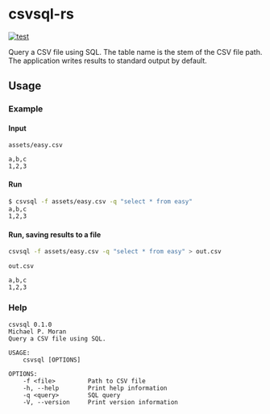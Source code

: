# csvsql-rs

[![test](https://github.com/mpmoran/csvsql-rs/actions/workflows/rust.yml/badge.svg)](https://github.com/mpmoran/csvsql-rs/actions/workflows/rust.yml)

Query a CSV file using SQL. The table name is the stem of the CSV file path. The application writes results to standard output by default.

## Usage

### Example

#### Input

`assets/easy.csv`

```CSV
a,b,c
1,2,3

```

#### Run

```sh
$ csvsql -f assets/easy.csv -q "select * from easy"
a,b,c
1,2,3

```

#### Run, saving results to a file

```sh
csvsql -f assets/easy.csv -q "select * from easy" > out.csv
```

`out.csv`

```CSV
a,b,c
1,2,3

```

### Help

```console
csvsql 0.1.0
Michael P. Moran
Query a CSV file using SQL.

USAGE:
    csvsql [OPTIONS]

OPTIONS:
    -f <file>         Path to CSV file
    -h, --help        Print help information
    -q <query>        SQL query
    -V, --version     Print version information
```
